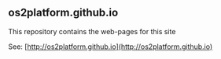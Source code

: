 ## os2platform.github.io

This repository contains the web-pages for this site

See: [http://os2platform.github.io](http://os2platform.github.io)
